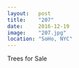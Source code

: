 ```yaml
---
layout:   post
title:    "207"
date:     2016-12-19
image:    "207.jpg"
location: "SoHo, NYC"
---
```


Trees for Sale
